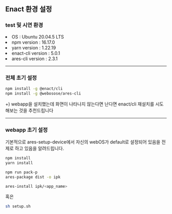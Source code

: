 ## Enact 환경 설정
### test 및 시연 환경
<li>OS : Ubuntu 20.04.5 LTS</li>
<li>npm version : 16.17.0</li>
<li>yarn version : 1.22.19</li>
<li>enact-cli version : 5.0.1</li>
<li>ares-cli version : 2.3.1</li>

---
### 전체 초기 설정

```bash
npm install -g @enact/cli
npm install -g @webosose/ares-cli 
```
+) webapp을 설치했는데 화면이 나타나지 않는다면 난다면 enact/cli 재설치를 시도해보는 것을 추천드립니다

--- 
### webapp 초기 설정
기본적으로 ares-setup-device에서 자신의 webOS가 default로 설정되어 있음을 전제로 하고 있음을 알려드립니다.

```bash
npm install
yarn install

npm run pack-p
ares-package dist -o ipk

ares-install ipk/<app_name>
```
혹은

```bash
sh setup.sh
```
